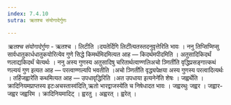 ```yaml
---
index: 7.4.10
sutra: ऋतश्च संयोगादेर्गुणः

---
```

_ऋतश्च संयोगादेर्गुणः_ - ऋतश्च । लिटीति ।दयतेर्दिगि लिटी॑त्यतस्तदनुवृत्तेरिति भावः । ननु तिप्सिप्मिप्सु सार्वधातुकार्धधातुकयोरित्येव गुणे सिद्धे किमर्थमिदमित्यत आह —  किदर्थमपीदमिति । अतुसादिकिदर्थं णलाद्यकिदर्थं चेत्यर्थः । ननु अस्य गुणस्य अतुसादिषु चरितार्थत्वाण्णलिअचो ञ्णिती॑ति वृद्धिप्रसङ्गात्कथं णल्ययं गुण इत्यत आह —  परत्वाण्णल्यपि भवतीति ।अचो ञ्णिती॑ति वृद्ध्यपेक्षया अस्य गुणस्य परत्वादित्यर्थः । तर्हिजह्वारे॑ति कथमित्यत आह —  उपधावृद्धिरिति ।अत उपधाया इत्यनेने॑ति शेषः । जह्वर्थेति । क्रादिनियमप्राप्तस्य इटःअचस्तास्व॑दिति,ऋतो भारद्वाजस्ये॑ति च निषेधादत भावः । जह्वरथुः जह्वर । जह्वार-जह्वर जह्वरिम । क्रादिनियमादिट् । ह्वरतु । अह्वरत् । ह्वरेत् ।